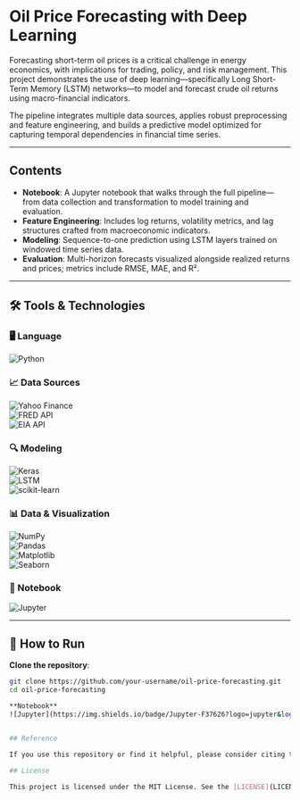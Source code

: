 # Oil Price Forecasting with Deep Learning

Forecasting short-term oil prices is a critical challenge in energy economics, with implications for trading, policy, and risk management. This project demonstrates the use of deep learning—specifically Long Short-Term Memory (LSTM) networks—to model and forecast crude oil returns using macro-financial indicators.

The pipeline integrates multiple data sources, applies robust preprocessing and feature engineering, and builds a predictive model optimized for capturing temporal dependencies in financial time series.

---

## Contents

- **Notebook**: A Jupyter notebook that walks through the full pipeline—from data collection and transformation to model training and evaluation.
- **Feature Engineering**: Includes log returns, volatility metrics, and lag structures crafted from macroeconomic indicators.
- **Modeling**: Sequence-to-one prediction using LSTM layers trained on windowed time series data.
- **Evaluation**: Multi-horizon forecasts visualized alongside realized returns and prices; metrics include RMSE, MAE, and R².

---

## 🛠 Tools & Technologies

### 🖥️ Language  
![Python](https://img.shields.io/badge/Python-3776AB?logo=python&logoColor=white)

### 📈 Data Sources  
![Yahoo Finance](https://img.shields.io/badge/Yahoo%20Finance-6001D2?logo=yahoo&logoColor=white)  
![FRED API](https://img.shields.io/badge/FRED-003057?logo=fred&logoColor=white)  
![EIA API](https://img.shields.io/badge/EIA%20API-005f73?logo=usenergy&logoColor=white)

### 🔍 Modeling  
![Keras](https://img.shields.io/badge/Keras-D00000?logo=keras&logoColor=white)  
![LSTM](https://img.shields.io/badge/LSTM-Recurrent%20Neural%20Network-orange)  
![scikit-learn](https://img.shields.io/badge/scikit--learn-f7931e?logo=scikit-learn&logoColor=white)

### 📊 Data & Visualization  
![NumPy](https://img.shields.io/badge/NumPy-013243?logo=numpy&logoColor=white)  
![Pandas](https://img.shields.io/badge/Pandas-150458?logo=pandas&logoColor=white)  
![Matplotlib](https://img.shields.io/badge/Matplotlib-11557c?logo=matplotlib&logoColor=white)  
![Seaborn](https://img.shields.io/badge/Seaborn-008080?logo=python&logoColor=white)

### 📓 Notebook  
![Jupyter](https://img.shields.io/badge/Jupyter-F37626?logo=jupyter&logoColor=white)

---

## 🚀 How to Run

  **Clone the repository**:
   ```bash
   git clone https://github.com/your-username/oil-price-forecasting.git
   cd oil-price-forecasting

**Notebook**  
![Jupyter](https://img.shields.io/badge/Jupyter-F37626?logo=jupyter&logoColor=white)


## Reference

If you use this repository or find it helpful, please consider citing this repository.

## License

This project is licensed under the MIT License. See the [LICENSE](LICENSE) file for details.

